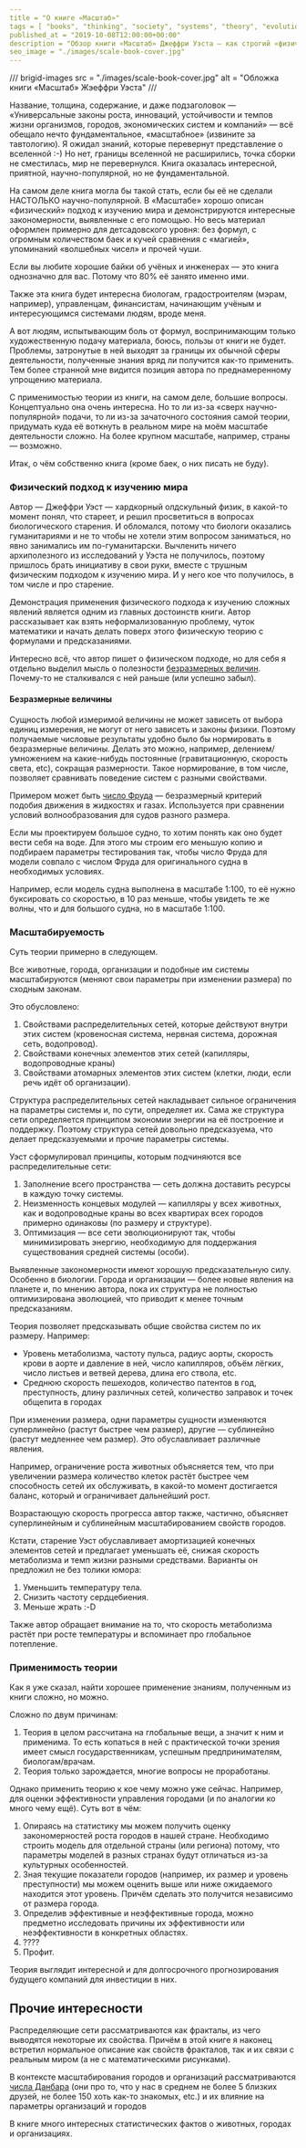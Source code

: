 ```yaml
---
title = "О книге «Масштаб»"
tags = [ "books", "thinking", "society", "systems", "theory", "evolution", "economics", "interesting", "best"]
published_at = "2019-10-08T12:00:00+00:00"
description = "Обзор книги «Масштаб» Джеффри Уэста — как строгий «физический» подход к изучению мира может дать нам модели для использования в повседневной жизни."
seo_image = "./images/scale-book-cover.jpg"
---
```


/// brigid-images
src = "./images/scale-book-cover.jpg"
alt = "Обложка книги «Масштаб» Жэеффри Уэста"
///

Название, толщина, содержание, и даже подзаголовок — «Универсальные законы роста, инноваций, устойчивости и темпов жизни организмов, городов, экономических систем и компаний» — всё обещало нечто фундаментальное, «масштабное» (извините за тавтологию). Я ожидал знаний, которые перевернут представление о вселенной :-) Но нет, границы вселенной не расширились, точка сборки не сместилась, мир не перевернулся. Книга оказалась интересной, приятной, научно-популярной, но не фундаментальной.

На самом деле книга могла бы такой стать, если бы её не сделали НАСТОЛЬКО научно-популярной. В «Масштабе» хорошо описан «физический» подход к изучению мира и демонстрируются интересные закономерности, выявленные с его помощью. Но весь материал оформлен примерно для детсадовского уровня: без формул, с огромным количеством баек и кучей сравнения с «магией», упоминаний «волшебных чисел» и прочей чуши.

Если вы любите хорошие байки об учёных и инженерах — это книга однозначно для вас. Потому что 80% её занято именно ими.

Также эта книга будет интересна биологам, градостроителям (мэрам, например), управленцам, финансистам, начинающим учёным и интересующимся системами людям, вроде меня.

А вот людям, испытывающим боль от формул, воспринимающим только художественную подачу материала, боюсь, пользы от книги не будет. Проблемы, затронутые в ней выходят за границы их обычной сферы деятельности, полученные знания вряд ли получится как-то применить. Тем более странной мне видится позиция автора по преднамеренному упрощению материала.

С применимостью теории из книги, на самом деле, большие вопросы. Концептуально она очень интересна. Но то ли из-за «сверх научно-популярной» подачи, то ли из-за зачаточного состояния самой теории, придумать куда её воткнуть в реальном мире на моём масштабе деятельности сложно. На более крупном масштабе, например, страны — возможно.

Итак, о чём собственно книга (кроме баек, о них писать не буду).

<!-- more -->

### Физический подход к изучению мира

Автор — Джеффри Уэст — хардкорный олдскульный физик, в какой-то момент понял, что стареет, и решил просветиться в вопросах биологического старения. И обломался, потому что биологи оказались гуманитариями и не то чтобы не хотели этим вопросом заниматься, но явно занимались им по-гуманитарски. Вычленить ничего архиполезного из исследований у Уэста не получилось, поэтому пришлось брать инициативу в свои руки, вместе с трушным физическим подходом к изучению мира. И у него кое что получилось, в том числе и про старение.

Демонстрация применения физического подхода к изучению сложных явлений является одним из главных достоинств книги. Автор рассказывает как взять неформализованную проблему, чуток математики и начать делать поверх этого физическую теорию с формулами и предсказаниями.

Интересно всё, что автор пишет о физическом подходе, но для себя я отдельно выделил мысль о полезности [безразмерных величин](https://ru.wikipedia.org/wiki/Безразмерная_величина). Почему-то не сталкивался с ней раньше (или успешно забыл).

#### Безразмерные величины

Сущность любой измеримой величины не может зависеть от выбора единиц измерения, не могут от него зависеть и законы физики. Поэтому получаемые числовые результаты удобно было бы нормировать в безразмерные величины. Делать это можно, например, делением/умножением на какие-нибудь постоянные (гравитационную, скорость света, etc), сокращая размерности. Такое нормирование, в том числе, позволяет сравнивать поведение систем с разными свойствами.

Примером может быть [число Фруда](https://ru.wikipedia.org/wiki/Число_Фруда) — безразмерный критерий подобия движения в жидкостях и газах. Используется при сравнении условий волнообразования для судов разного размера.

Если мы проектируем большое судно, то хотим понять как оно будет вести себя на воде. Для этого мы строим его меньшую копию и подбираем параметры тестирования так, чтобы число Фруда для модели совпало с числом Фруда для оригинального судна в необходимых условиях.

Например, если модель судна выполнена в масштабе 1:100, то её нужно буксировать со скоростью, в 10 раз меньше, чтобы увидеть те же волны, что и для большого судна, но в масштабе 1:100.

### Масштабируемость

Суть теории примерно в следующем.

Все животные, города, организации и подобные им системы масштабируются (меняют свои параметры при изменении размера) по сходным законам.

Это обусловлено:

1. Свойствами распределительных сетей, которые действуют внутри этих систем (кровеносная система, нервная система, дорожная сеть, водопровод).
2. Свойствами конечных элементов этих сетей (капилляры, водопроводные краны)
3. Свойствами атомарных элементов этих систем (клетки, люди, если речь идёт об организации).

Структура распределительных сетей накладывает сильное ограничения на параметры системы и, по сути, определяет их. Сама же структура сети определяется принципом экономии энергии на её построение и поддержку. Поэтому структура сетей довольно предсказуема, что делает предсказуемыми и прочие параметры системы.

Уэст сформулировал принципы, которым подчиняются все распределительные сети:

1. Заполнение всего пространства — сеть должна доставить ресурсы в каждую точку системы.
2. Неизменность концевых модулей — капилляры у всех животных, как и водопроводные краны во всех квартирах всех городов примерно одинаковы (по размеру и структуре).
3. Оптимизация — все сети эволюционируют так, чтобы минимизировать энергию, необходимую для поддержания существования средней системы (особи).

Выявленные закономерности имеют хорошую предсказательную силу. Особенно в биологии. Города и организации — более новые явления на планете и, по мнению автора, пока их структура не полностью оптимизирована эволюцией, что приводит к менее точным предсказаниям.

Теория позволяет предсказывать общие свойства систем по их размеру. Например:

- Уровень метаболизма, частоту пульса, радиус аорты, скорость крови в аорте и давление в ней, число капилляров, объём лёгких, число листьев и ветвей дерева, длина его ствола, etc.
- Среднюю скорость пешеходов, количество патентов в год, преступность, длину различных сетей, количество заправок и точек общепита в городах

При изменении размера, одни параметры сущности изменяются суперлинейно (растут быстрее чем размер), другие — сублинейно (растут медленнее чем размер). Это обуславливает различные явления.

Например, ограничение роста животных объясняется тем, что при увеличении размера количество клеток растёт быстрее чем способность сетей их обслуживать, в какой-то момент достигается баланс, который и ограничивает дальнейший рост.

Возрастающую скорость прогресса автор также, частично, объясняет суперлинейным и сублинейным масштабированием свойств городов.

Кстати, старение Уэст обуславливает амортизацией конечных элементов сетей и предлагает уменьшать её, снижая скорость метаболизма и темп жизни разными средствами. Варианты он предложил не без толики юмора:

1. Уменьшить температуру тела.
2. Снизить частоту сердцебиения.
3. Меньше жрать :-D

Также автор обращает внимание на то, что скорость метаболизма растёт при росте температуры и вспоминает про глобальное потепление.

### Применимость теории

Как я уже сказал, найти хорошее применение знаниям, полученным из книги сложно, но можно.

Сложно по двум причинам:

1. Теория в целом рассчитана на глобальные вещи, а значит к ним и применима. То есть копаться в ней с практической точки зрения имеет смысл государственникам, успешным предпринимателям, биологам/врачам.
2. Теория только зарождается, многие вопросы не проработаны.

Однако применить теорию к кое чему можно уже сейчас. Например, для оценки эффективности управления городами (и по аналогии ко много чему ещё). Суть вот в чём:

1. Опираясь на статистику мы можем получить оценку закономерностей роста городов в нашей стране. Необходимо строить модель для отдельной страны (или региона) потому, что параметры моделей в разных странах будут отличаться из-за культурных особенностей.
2. Зная текущие показатели городов (например, их размер и уровень преступности) мы можем оценить выше или ниже ожидаемого находится этот уровень. Причём сделать это получится независимо от размера города.
3. Определив эффективные и неэффективные города, можно предметно исследовать причины их эффективности или неэффективности в конкретных областях.
4. ????
5. Профит.

Теория выглядит интересной и для долгосрочного прогнозирования будущего компаний для инвестиции в них.

## Прочие интересности

Распределяющие сети рассматриваются как фракталы, из чего выводятся некоторые их свойства. Причём в этой книге я наконец встретил нормальное описание как свойств фракталов, так и их связи с реальным миром (а не с математическими рисунками).

В контексте масштабирования городов и организаций рассматриваются [числа Данбара](https://en.wikipedia.org/wiki/Dunbar%27s_number) (они про то, что у нас в среднем не более 5 близких друзей, не более 150 хоть как-то знакомых, etc.) и их влияние на параметры организаций и городов

В книге много интересных статистических фактов о животных, городах и организациях.
